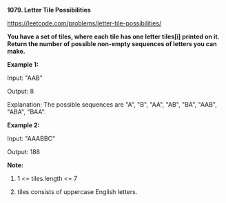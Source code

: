 **1079. Letter Tile Possibilities**

https://leetcode.com/problems/letter-tile-possibilities/

**You have a set of tiles, where each tile has one letter tiles[i] printed on it.  Return the number of possible non-empty sequences of letters you can make.**

 

**Example 1:**

Input: "AAB"

Output: 8

Explanation: The possible sequences are "A", "B", "AA", "AB", "BA", "AAB", "ABA", "BAA".

**Example 2:**

Input: "AAABBC"

Output: 188
 

**Note:**

1. 1 <= tiles.length <= 7

2. tiles consists of uppercase English letters.